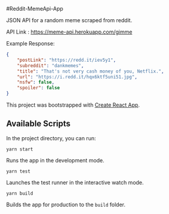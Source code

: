 #Reddit-MemeApi-App

JSON API for a random meme scraped from reddit.

API Link : https://meme-api.herokuapp.com/gimme

Example Response:

```json
{
    "postLink": "https://redd.it/iev5y1",
    "subreddit": "dankmemes",
    "title": "That's not very cash money of you, Netflix.",
    "url": "https://i.redd.it/hqx6ktf5uni51.jpg",
    "nsfw": false,
    "spoiler": false
}
```

This project was bootstrapped with [Create React App](https://github.com/facebook/create-react-app).

## Available Scripts

In the project directory, you can run:

```
yarn start
```

Runs the app in the development mode.

```
yarn test
```

Launches the test runner in the interactive watch mode.

```
yarn build
```

Builds the app for production to the `build` folder.
